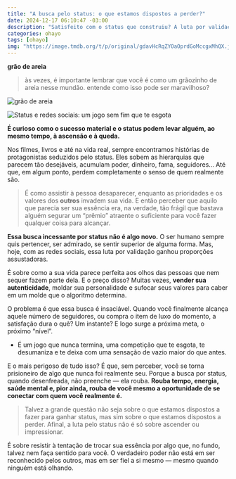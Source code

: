 ```yaml
---
title: "A busca pelo status: o que estamos dispostos a perder?"
date: 2024-12-17 06:10:47 -03:00
description: "Satisfeito com o status que construiu? A luta por validação nas redes sociais pode custar muito mais do que imaginamos: nossa própria essência."
categories: ohayo
tags: [ohayo]
img: "https://image.tmdb.org/t/p/original/gdavHcRqZYOaOprdGoMccgxMhQX.jpg"
---
```

**grão de areia**

> às vezes, é importante lembrar que você é como um grãozinho de areia nesse mundão. entende como isso pode ser maravilhoso?

![grão de areia](https://cdn.jsdelivr.net/gh/geanramos/files/img/rising-tag.png)

![Status e redes sociais: um jogo sem fim que te esgota](https://geanramos.u1m.com.br/img/status-lobo-de-wall-street.gif)

**É curioso como o sucesso material e o status podem levar alguém, ao mesmo tempo, à ascensão e à queda.**

Nos filmes, livros e até na vida real, sempre encontramos histórias de protagonistas seduzidos pelo status. Eles sobem as hierarquias que parecem tão desejáveis, acumulam poder, dinheiro, fama, seguidores… Até que, em algum ponto, perdem completamente o senso de quem realmente são.

> É como assistir à pessoa desaparecer, enquanto as prioridades e os
> valores dos  **outros**  invadem sua vida. E então perceber que aquilo
> que parecia ser sua essência era, na verdade, tão frágil que bastava
> alguém segurar um “prêmio” atraente o suficiente para você fazer
> qualquer coisa para alcançar.

**Essa busca incessante por status não é algo novo.**  O ser humano sempre quis pertencer, ser admirado, se sentir superior de alguma forma. Mas, hoje, com as redes sociais, essa luta por validação ganhou proporções assustadoras.

É sobre como a sua vida parece perfeita aos olhos das pessoas que nem sequer fazem parte dela. E o preço disso? Muitas vezes,  **vender sua autenticidade**, moldar sua personalidade e sufocar seus valores para caber em um molde que o algoritmo determina.

O problema é que essa busca é insaciável. Quando você finalmente alcança aquele número de seguidores, ou compra o item de luxo do momento, a satisfação dura o quê? Um instante? E logo surge a próxima meta, o próximo “nível”.

-   É um jogo que nunca termina, uma competição que te esgota, te desumaniza e te deixa com uma sensação de vazio maior do que antes.
    

E o mais perigoso de tudo isso? É que, sem perceber, você se torna prisioneiro de algo que nunca foi realmente seu. Porque a busca por status, quando desenfreada, não preenche — ela rouba.  **Rouba tempo, energia, saúde mental e, pior ainda, rouba de você mesmo a oportunidade de se conectar com quem você realmente é.**

> Talvez a grande questão não seja sobre o que estamos dispostos a fazer
> para ganhar status, mas sim sobre o que estamos dispostos a perder.
> Afinal, a luta pelo status não é só sobre ascender ou impressionar.

É sobre resistir à tentação de trocar sua essência por algo que, no fundo, talvez nem faça sentido para você. O verdadeiro poder não está em ser reconhecido pelos outros, mas em ser fiel a si mesmo — mesmo quando ninguém está olhando.